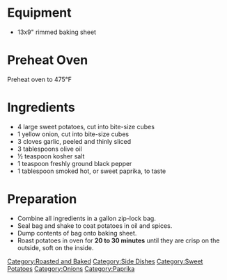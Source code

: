 # Equipment

-   13x9" rimmed baking sheet

# Preheat Oven

Preheat oven to 475°F

# Ingredients

-   4 large sweet potatoes, cut into bite-size cubes
-   1 yellow onion, cut into bite-size cubes
-   3 cloves garlic, peeled and thinly sliced
-   3 tablespoons olive oil
-   ½ teaspoon kosher salt
-   1 teaspoon freshly ground black pepper
-   1 tablespoon smoked hot, or sweet paprika, to taste

# Preparation

-   Combine all ingredients in a gallon zip-lock bag.
-   Seal bag and shake to coat potatoes in oil and spices.
-   Dump contents of bag onto baking sheet.
-   Roast potatoes in oven for **20 to 30 minutes** until they are crisp
    on the outside, soft on the inside.

[Category:Roasted and Baked](Category:Roasted_and_Baked "wikilink")
[Category:Side Dishes](Category:Side_Dishes "wikilink") [Category:Sweet
Potatoes](Category:Sweet_Potatoes "wikilink")
[Category:Onions](Category:Onions "wikilink")
[Category:Paprika](Category:Paprika "wikilink")
